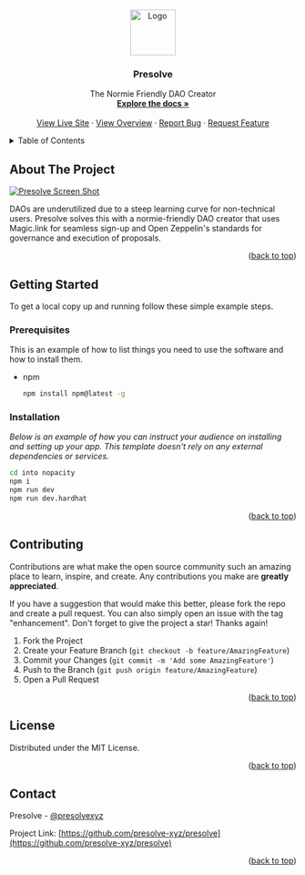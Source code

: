 <a name="readme-top"></a>

<!-- PROJECT LOGO -->
<br />
<div align="center">
  <a href="https://github.com/presolve-xyz/presolve">
    <img src="https://i.imgur.com/3dVHFRu.png" alt="Logo" width="80" height="80">
  </a>

  <h3 align="center">Presolve</h3>

  <p align="center">
    The Normie Friendly DAO Creator
    <br />
    <a href="https://github.com/presolve-xyz/presolve"><strong>Explore the docs »</strong></a>
    <br />
    <br />
    <a href="https://presolve.xyz">View Live Site</a>
    ·
        <a href="https://github.com/presolve-xyz/presolve/blob/main/Presolve.xyz_Overview.pdf">View Overview</a>
    ·
    <a href="https://github.com/presolve-xyz/presolve/issues">Report Bug</a>
    ·
    <a href="https://github.com/presolve-xyz/presolve/issues">Request Feature</a>
  </p>
</div>

<!-- TABLE OF CONTENTS -->
<details>
  <summary>Table of Contents</summary>
  <ol>
    <li>
      <a href="#about-the-project">About The Project</a>
    </li>
    <li>
      <a href="#getting-started">Getting Started</a>
      <ul>
        <li><a href="#installation">Installation</a></li>
      </ul>
    </li>
    <li><a href="#contributing">Contributing</a></li>
    <li><a href="#license">License</a></li>
    <li><a href="#contact">Contact</a></li>
  </ol>
</details>

<!-- ABOUT THE PROJECT -->

## About The Project

[![Presolve Screen Shot][product-screenshot]](https://i.imgur.com/4PYNmr3.png)

DAOs are underutilized due to a steep learning curve for non-technical users. Presolve solves this with a normie-friendly DAO creator that uses Magic.link for seamless sign-up and Open Zeppelin's standards for governance and execution of proposals.

<p align="right">(<a href="#readme-top">back to top</a>)</p>

<!-- GETTING STARTED -->

## Getting Started

To get a local copy up and running follow these simple example steps.

### Prerequisites

This is an example of how to list things you need to use the software and how to install them.

- npm
  ```sh
  npm install npm@latest -g
  ```

### Installation

_Below is an example of how you can instruct your audience on installing and setting up your app. This template doesn't rely on any external dependencies or services._

```bash
cd into nopacity
npm i
npm run dev
npm run dev.hardhat
```

<p align="right">(<a href="#readme-top">back to top</a>)</p>

<!-- CONTRIBUTING -->

## Contributing

Contributions are what make the open source community such an amazing place to learn, inspire, and create. Any contributions you make are **greatly appreciated**.

If you have a suggestion that would make this better, please fork the repo and create a pull request. You can also simply open an issue with the tag "enhancement".
Don't forget to give the project a star! Thanks again!

1. Fork the Project
2. Create your Feature Branch (`git checkout -b feature/AmazingFeature`)
3. Commit your Changes (`git commit -m 'Add some AmazingFeature'`)
4. Push to the Branch (`git push origin feature/AmazingFeature`)
5. Open a Pull Request

<p align="right">(<a href="#readme-top">back to top</a>)</p>

<!-- LICENSE -->

## License

Distributed under the MIT License.

<p align="right">(<a href="#readme-top">back to top</a>)</p>

<!-- CONTACT -->

## Contact

Presolve - [@presolvexyz](https://twitter.com/presolvexyz)

Project Link: [https://github.com/presolve-xyz/presolve](https://github.com/presolve-xyz/presolve)

<p align="right">(<a href="#readme-top">back to top</a>)</p>

<!-- MARKDOWN LINKS & IMAGES -->
<!-- https://www.markdownguide.org/basic-syntax/#reference-style-links -->

[contributors-shield]: https://img.shields.io/github/contributors/presolve-xyz/presolve.svg?style=for-the-badge
[contributors-url]: https://github.com/presolve-xyz/presolve/graphs/contributors
[forks-shield]: https://img.shields.io/github/forks/presolve-xyz/presolve.svg?style=for-the-badge
[forks-url]: https://github.com/presolve-xyz/presolve/network/members
[stars-shield]: https://img.shields.io/github/stars/presolve-xyz/presolve.svg?style=for-the-badge
[stars-url]: https://github.com/presolve-xyz/presolve/stargazers
[issues-shield]: https://img.shields.io/github/issues/presolve-xyz/presolve.svg?style=for-the-badge
[issues-url]: https://github.com/presolve-xyz/presolve/issues
[license-shield]: https://img.shields.io/github/license/presolve-xyz/presolve.svg?style=for-the-badge
[license-url]: https://github.com/presolve-xyz/presolve/blob/master/LICENSE.txt
[linkedin-shield]: https://img.shields.io/badge/-LinkedIn-black.svg?style=for-the-badge&logo=linkedin&colorB=555
[linkedin-url]: https://linkedin.com/in/othneildrew
[product-screenshot]: images/screenshot.png
[Next.js]: https://img.shields.io/badge/next.js-000000?style=for-the-badge&logo=nextdotjs&logoColor=white
[Next-url]: https://nextjs.org/
[React.js]: https://img.shields.io/badge/React-20232A?style=for-the-badge&logo=react&logoColor=61DAFB
[React-url]: https://reactjs.org/
[Vue.js]: https://img.shields.io/badge/Vue.js-35495E?style=for-the-badge&logo=vuedotjs&logoColor=4FC08D
[Vue-url]: https://vuejs.org/
[Angular.io]: https://img.shields.io/badge/Angular-DD0031?style=for-the-badge&logo=angular&logoColor=white
[Angular-url]: https://angular.io/
[Svelte.dev]: https://img.shields.io/badge/Svelte-4A4A55?style=for-the-badge&logo=svelte&logoColor=FF3E00
[Svelte-url]: https://svelte.dev/
[Laravel.com]: https://img.shields.io/badge/Laravel-FF2D20?style=for-the-badge&logo=laravel&logoColor=white
[Laravel-url]: https://laravel.com
[Bootstrap.com]: https://img.shields.io/badge/Bootstrap-563D7C?style=for-the-badge&logo=bootstrap&logoColor=white
[Bootstrap-url]: https://getbootstrap.com
[JQuery.com]: https://img.shields.io/badge/jQuery-0769AD?style=for-the-badge&logo=jquery&logoColor=white
[JQuery-url]: https://jquery.com

